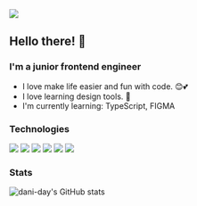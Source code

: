 <img src="https://capsule-render.vercel.app/api?type=wave&color=F99417&height=100&section=header&text=dani-day&fontSize=50&fontColor=fff"/>

## Hello there! 👋
### I'm a junior frontend engineer
- I love make life easier and fun with code. 😊💕
- I love learning design tools. 🎨
- I'm currently learning: TypeScript, FIGMA


### Technologies
<div style="flex">
  <img src="https://img.shields.io/badge/HTML5-E34F26?style=flat-square&logo=html5&logoColor=white"/>
  <img src="https://img.shields.io/badge/CSS-1572B6?style=flat-square&logo=css3&logoColor=white"/>
  <img src="https://img.shields.io/badge/Tailwind CSS-06B6D4?style=flat-square&logo=css3&logoColor=white"/>
  <img src="https://img.shields.io/badge/CSS Modules-000000?style=flat-square&logo=css3&logoColor=white"/>
  <img src="https://img.shields.io/badge/JavaScript-F7DF1E?style=flat-square&logo=css3&logoColor=white"/>
  <img src="https://img.shields.io/badge/React-61DAFB?style=flat-square&logo=css3&logoColor=white"/>
</div>

### Stats
![dani-day's GitHub stats](https://github-readme-stats.vercel.app/api?username=dani-day&show_icons=true&theme=great-gatsby)
